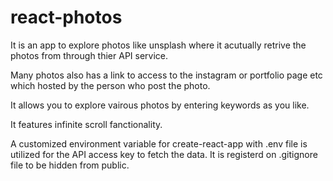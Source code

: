 # react-photos

It is an app to explore photos like unsplash where it acutually retrive the photos from through thier API service.

Many photos also has a link to access to the instagram or portfolio page etc which hosted by the person who post the photo.

It allows you to explore vairous photos by entering keywords as you like.

It features infinite scroll fanctionality.

A customized environment variable for create-react-app with .env file is utilized for the API access key to fetch the data. It is registerd on .gitignore file to be hidden from public.
